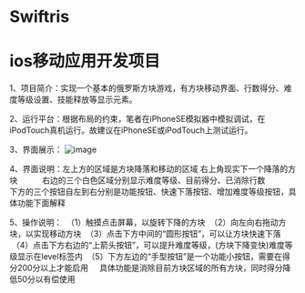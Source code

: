 # Swiftris
# ios移动应用开发项目

1、项目简介：实现一个基本的俄罗斯方块游戏，有方块移动界面、行数得分、难度等级设置、技能释放等显示元素。

2、运行平台：根据布局的约束，笔者在iPhoneSE模拟器中模拟调试，在iPodTouch真机运行。故建议在iPhoneSE或iPodTouch上测试运行。

3、界面展示：
![image](https://github.com/HAO970422/Swiftris/screenshots/IMG_0005.png)

4、界面说明：左上方的区域是方块降落和移动的区域
           右上角现实下一个降落的方块
           右边的三个白色区域分别显示难度等级、目前得分、已消除行数
           下方的三个按钮自左到右分别是功能按钮、快速下落按钮、增加难度等级按钮，具体功能下面解释

5、操作说明：
  （1）触摸点击屏幕，以旋转下降的方块
  （2）向左向右拖动方块，以实现移动方块
  （3）点击下方中间的“圆形按钮”，可以让方块快速下落
  （4）点击下方右边的“上箭头按钮”，可以提升难度等级，(方块下降变快)难度等级显示在level标签内
  （5）下方左边的“手型按钮”是一个功能小按钮，需要在得分200分以上才能启用
      具体功能是消除目前方块区域的所有方块，同时得分降低50分以有偿使用
   
